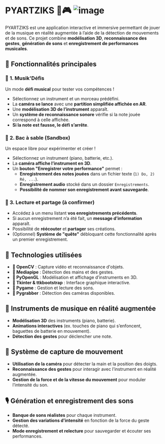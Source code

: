 # PYARTZIKS 🎵🎮 ![image](https://github.com/user-attachments/assets/a3cae037-2713-4529-844b-179c2994e6ce)


PYARTZIKS est une application interactive et immersive permettant de jouer de la musique en réalité augmentée à l’aide de la détection de mouvements et de sons. Ce projet combine **modélisation 3D**, **reconnaissance des gestes**, **génération de sons** et **enregistrement de performances musicales**.

## 🚀 **Fonctionnalités principales**
### 🎼 **1. Musik'Défis**
Un mode **défi musical** pour tester vos compétences !  
- Sélectionnez un instrument et un morceau prédéfini.
- La **caméra se lance** avec une **partition simplifiée affichée en AR**.
- Une **modélisation 3D de l’instrument** apparaît.
- Un **système de reconnaissance sonore** vérifie si la note jouée correspond à celle affichée.
- **Si la note est fausse, le défi s’arrête**.

### 🎹 **2. Bac à sable (Sandbox)**
Un espace libre pour expérimenter et créer !  
- Sélectionnez un instrument (piano, batterie, etc.).
- La **caméra affiche l’instrument en 3D**.
- Un **bouton "Enregistrer votre performance"** permet :
  - **Enregistrement des notes jouées** dans un fichier texte (`1) Do, 2) Ré, ...`).
  - **Enregistrement audio** stocké dans un dossier `Enregistrements`.
  - **Possibilité de nommer son enregistrement avant sauvegarde**.

### 🎵 **3. Lecture et partage (à confirmer)**
- Accédez à un menu listant **vos enregistrements précédents**.
- Si aucun enregistrement n’a été fait, un **message d’information** apparaît.
- Possibilité de **réécouter** et **partager** ses créations.
- (Optionnel) **Système de "quête"** débloquant cette fonctionnalité après un premier enregistrement.

## 🎸 **Technologies utilisées**
- **🔹 OpenCV** : Capture vidéo et reconnaissance d'objets.
- **🔹 Mediapipe** : Détection des mains et des gestes.
- **🔹 PyOpenGL** : Modélisation et affichage d’instruments en 3D.
- **🔹 Tkinter & ttkbootstrap** : Interface graphique interactive.
- **🔹 Pygame** : Gestion et lecture des sons.
- **🔹 Pygrabber** : Détection des caméras disponibles.

## 🥁 **Instruments de musique en réalité augmentée**
- **Modélisation 3D** des instruments (piano, batterie).
- **Animations interactives** (ex. touches de piano qui s’enfoncent, baguettes de batterie en mouvement).
- **Détection des gestes** pour déclencher une note.

## 📸 **Système de capture de mouvement**
- **Utilisation de la caméra** pour détecter la main et la position des doigts.
- **Reconnaissance des gestes** pour interagir avec l’instrument en réalité augmentée.
- **Gestion de la force et de la vitesse du mouvement** pour moduler l’intensité du son.

## 🎙 **Génération et enregistrement des sons**
- **Banque de sons réalistes** pour chaque instrument.
- **Gestion des variations d’intensité** en fonction de la force du geste détecté.
- **Mode enregistrement et relecture** pour sauvegarder et écouter ses performances.
